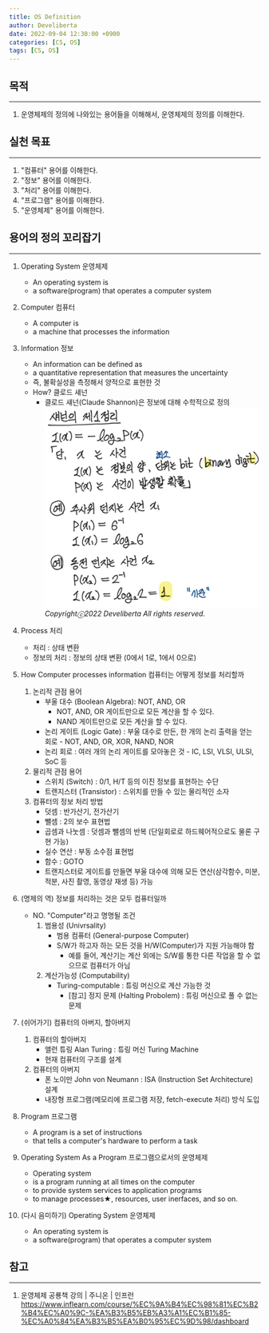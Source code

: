 ```yaml
---
title: OS Definition
author: Develiberta
date: 2022-09-04 12:30:00 +0900
categories: [CS, OS]
tags: [CS, OS]
---
```



## 목적
---
1. 운영체제의 정의에 나와있는 용어들을 이해해서, 운영체제의 정의를 이해한다.

## 실천 목표
---
1. "컴퓨터" 용어를 이해한다.
2. "정보" 용어를 이해한다.
3. "처리" 용어를 이해한다.
4. "프로그램" 용어를 이해한다.
5. "운영체제" 용어를 이해한다.

## 용어의 정의 꼬리잡기
---
1. Operating System 운영체제
	- An operating system is
	- a software(program) that operates a computer system

2. Computer 컴퓨터
	- A computer is
	- a machine that processes the information

3. Information 정보
	- An information can be defined as
	- a quantitative representation that measures the uncertainty
	- 즉, 불확실성을 측정해서 양적으로 표현한 것
	- How? 클로드 섀넌
		- 클로드 섀넌(Claude Shannon)은 정보에 대해 수학적으로 정의
			![2022-09-04-os-definition](/assets/img/illustrations/2022-09-04-os-definition.jpg)
			_Copyrightⓒ2022 Develiberta All rights reserved._

4. Process 처리
	- 처리 : 상태 변환
	- 정보의 처리 : 정보의 상태 변환 (0에서 1로, 1에서 0으로)

5. How Computer processes information 컴퓨터는 어떻게 정보를 처리할까
	1. 논리적 관점 용어
		- 부울 대수 (Boolean Algebra): NOT, AND, OR
			- NOT, AND, OR 게이트만으로 모든 계산을 할 수 있다.
			- NAND 게이트만으로 모든 계산을 할 수 있다.
		- 논리 게이트 (Logic Gate) : 부울 대수로 만든, 한 개의 논리 출력을 얻는 회로 - NOT, AND, OR, XOR, NAND, NOR
		- 논리 회로 : 여러 개의 논리 게이트를 모아놓은 것 - IC, LSI, VLSI, ULSI, SoC 등
	2. 물리적 관점 용어
		- 스위치 (Switch) : 0/1, H/T 등의 이진 정보를 표현하는 수단
		- 트랜지스터 (Transistor) : 스위치를 만들 수 있는 물리적인 소자
	3. 컴퓨터의 정보 처리 방법
		- 덧셈 : 반가산기, 전가산기
		- 뺄셈 : 2의 보수 표현법
		- 곱셈과 나눗셈 : 덧셈과 뺄셈의 반복 (단일회로로 하드웨어적으로도 물론 구현 가능)
		- 실수 연산 : 부동 소수점 표현법
		- 함수 : GOTO
		- 트랜지스터로 게이트를 만들면 부울 대수에 의해 모든 연산(삼각함수, 미분, 적분, 사진 촬영, 동영상 재생 등) 가능

6. (명제의 역) 정보를 처리하는 것은 모두 컴퓨터일까
	- NO. "Computer"라고 명명될 조건
		1. 범용성 (Univrsality)
			- 범용 컴퓨터 (General-purpose Computer)
			- S/W가 하고자 하는 모든 것을 H/W(Computer)가 지원 가능해야 함
				- 예를 들어, 계산기는 계산 외에는 S/W를 통한 다른 작업을 할 수 없으므로 컴퓨터가 아님
		2. 계산가능성 (Computability)
			- Turing-computable : 튜링 머신으로 계산 가능한 것
				- [참고] 정지 문제 (Halting Probolem) : 튜링 머신으로 풀 수 없는 문제
				
7. (쉬어가기) 컴퓨터의 아버지, 할아버지
	1. 컴퓨터의 할아버지
		- 앨런 튜링 Alan Turing : 튜링 머신 Turing Machine
		- 현재 컴퓨터의 구조를 설계
	2. 컴퓨터의 아버지
		- 폰 노이만 John von Neumann : ISA (Instruction Set Architecture) 설계
		- 내장형 프로그램(메모리에 프로그램 저장, fetch-execute 처리) 방식 도입

8. Program 프로그램
	- A program is a set of instructions
	- that tells a computer's hardware to perform a task
	
9. Operating System As a Program 프로그램으로서의 운영체제
	- Operating system
	- is a program running at all times on the computer
	- to provide system services to application programs
	- to manage processes★, resources, user inerfaces, and so on.

10. (다시 음미하기) Operating System 운영체제
	- An operating system is
	- a software(program) that operates a computer system

## 참고
---
1. 운영체제 공룡책 강의 | 주니온 | 인프런
	https://www.inflearn.com/course/%EC%9A%B4%EC%98%81%EC%B2%B4%EC%A0%9C-%EA%B3%B5%EB%A3%A1%EC%B1%85-%EC%A0%84%EA%B3%B5%EA%B0%95%EC%9D%98/dashboard